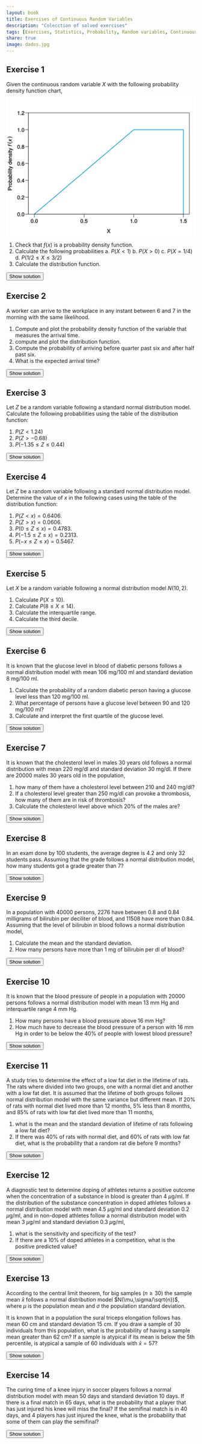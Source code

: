 ```yaml
---
layout: book
title: Exercises of Continuous Random Variables
description: "Colecction of solved exercises"
tags: [Exercises, Statistics, Probability, Random variables, Continuous random variables]
share: true
image: dados.jpg
---
```




## Exercise 1
Given the continuous random variable $X$ with the following probability density function chart,
<img src="img/vac-3-1.svg" title="plot of chunk vac-3" alt="plot of chunk vac-3" style="display: block; margin: auto;" />

1.  Check that $f(x)$ is a probability density function.
2.  Calculate the following probabilities
        a.  $P(X<1)$
        b.  $P(X>0)$
        c.  $P(X=1/4)$
        d.  $P(1/2\leq X\leq 3/2)$
3.  Calculate the distribution function.

<div><button class="solution">Show solution</button></div>
<div id="solution" style="display: none">
1. $P(X<1)=0.5$, $P(X>0)=1$, $P(X=1/4)=0$ and $P(1/2\leq X\leq 3/2)=0.875$. <br/>
2. $$
F(x)=
\begin{cases}
0 & \text{if $x<0$,} \\
x^2/2 & \text{if $0\leq x< 1$,} \\
x-5 & \text{if $1\leq x<1.5$,} \\
1 & \text{if $1.5\leq x$.}
\end{cases}
$$
</div>


## Exercise 2
A worker can arrive to the workplace in any instant between 6 and 7 in the morning with the same likelihood.

1.  Compute and plot the probability density function of the variable that measures the arrival time.
2.  compute and plot the distribution function.
3.  Compute the probability of arriving before quarter past six and after half past six.
4.  What is the expected arrival time?

<div><button class="solution">Show solution</button></div>
<div id="solution" style="display: none">
1. 
<img src="img/vac-6a-1.svg" title="plot of chunk vac-6a" alt="plot of chunk vac-6a" style="display: block; margin: auto;" />

2. 
<img src="img/vac-6b-1.svg" title="plot of chunk vac-6b" alt="plot of chunk vac-6b" style="display: block; margin: auto;" />

3. $P(X<6.25)=0.25$ and $P(X>6.5)=0.5$. <br/>
4. $\mu=6.5$.
</div>


## Exercise 3


Let $Z$ be a random variable following a standard normal distribution model. Calculate the following probabilities using the table of the distribution function:

1.  $P(Z<1.24)$
2.  $P(Z>-0.68)$
3.  $P(-1.35\leq Z\leq 0.44)$

<div><button class="solution">Show solution</button></div>
<div id="solution" style="display: none">
1.  $P(Z<1.24)=0.8925$. <br/>
2.  $P(Z>-0.68)=0.7517$. <br/>
3.  $P(-1.35\leq Z\leq 0.44)=0.5815$.
</div>


## Exercise 4


Let $Z$ be a random variable following a standard normal distribution model. Determine the value of $x$ in the following cases using the table of the distribution function:

1.  $P(Z<x)=0.6406$.
2.  $P(Z>x)=0.0606$.
3.  $P(0\leq Z\leq x)=0.4783$.
4.  $P(-1.5\leq Z\leq x)=0.2313$.
5.  $P(-x\leq Z\leq x)=0.5467$.

<div><button class="solution">Show solution</button></div>
<div id="solution" style="display: none">
1.  $x=0.3601$. <br/>
2.  $x=1.5498$. <br/>
3.  $x=2.0198$. <br/>
4.  $x=-0.5299$. <br/>
5.  $x=0.7499$.
</div>


## Exercise 5


Let $X$ be a random variable following a normal distribution model $N(10,2)$.

1.  Calculate $P(X\leq 10)$.
2.  Calculate $P(8\leq X\leq 14)$.
3.  Calculate the interquartile range.
4.  Calculate the third decile.

<div><button class="solution">Show solution</button></div>
<div id="solution" style="display: none">
1.  $P(X\leq 10)=0.5$. <br/>
2.  $P(8\leq X\leq 14)=0.8186$. <br/>
3.  $IQR=2.698$. <br/>
4.  $D_3=8.9512$. 
</div>


## Exercise 6


It is known that the glucose level in blood of diabetic persons follows a normal distribution model with mean 106 mg/100 ml and standard deviation 8 mg/100 ml.

1.  Calculate the probability of a random diabetic person having a glucose level less than 120 mg/100 ml.
2.  What percentage of persons have a glucose level between 90 and 120 mg/100 ml?
3.  Calculate and interpret the first quartile of the glucose level.

<div><button class="solution">Show solution</button></div>
<div id="solution" style="display: none">
1.  $P(X\leq 120)=0.9599$. <br/>
2.  $P(90\leq X\leq 120)=0.9372 \Rightarrow 93.72\%$. <br/>
3.  $Q_1=100.6041$ mg/100 ml. 
</div>


## Exercise 7

It is known that the cholesterol level in males 30 years old follows a normal distribution with mean 220 mg/dl and standard deviation 30 mg/dl. If there are 20000 males 30 years old in the population,

1.  how many of them have a cholesterol level between 210 and 240 mg/dl?
2.  If a cholesterol level greater than 250 mg/dl can provoke a thrombosis, how many of them are in risk of thrombosis?
3.  Calculate the cholesterol level above which 20% of the males are?

<div><button class="solution">Show solution</button></div>
<div id="solution" style="display: none">
1.  $P(210\leq X\leq 240)=0.3781 \Rightarrow 7561.3$ persons. <br/>
1.  $P(X> 250)=0.1587 \Rightarrow 3173.1$ persons. <br/>
3.  $P_{80}=245.2486$ mg/dl.
</div>


## Exercise 8


In an exam done by 100 students, the average degree is 4.2 and only 32 students pass. Assuming that the grade follows a normal distribution model, how many students got a grade greater than 7?

<div><button class="solution">Show solution</button></div>
<div id="solution" style="display: none">
$P(X>7)=0.0508 \Rightarrow 5.1$ students.
</div>


## Exercise 9

In a population with 40000 persons, 2276 have between 0.8 and 0.84 milligrams of bilirubin per deciliter of blood, and 11508 have more than 0.84. Assuming that the level of bilirubin in blood follows a normal distribution model,

1.  Calculate the mean and the standard deviation.
2.  How many persons have more than 1 mg of bilirubin per dl of blood?

<div><button class="solution">Show solution</button></div>
<div id="solution" style="display: none">
1. $\mu=0.7001$ mg/dl and $s=0.2497$ mg/dl. <br/>
2. $P(X>1)=0.1149 \Rightarrow 11.5$ persons.
</div>


## Exercise 10
It is known that the blood pressure of people in a population with 20000 persons follows a normal distribution model with mean 13 mm Hg and interquartile range 4 mm Hg.

1.  How many persons have a blood pressure above 16 mm Hg?
2.  How much have to decrease the blood pressure of a person with 16 mm Hg in order to be below the 40% of people with lowest blood pressure?

<div><button class="solution">Show solution</button></div>
<div id="solution" style="display: none">
1. $P(X>16)=0.1587 \Rightarrow 3174$ persons. <br/>
2. $D_4 = 12.25$ mm Hg, so, must decrease a least $3.75$ mm Hg.
</div> 


## Exercise 11


A study tries to determine the effect of a low fat diet in the lifetime of rats. The rats where divided into two groups, one with a normal diet and another with a low fat diet. It is assumed that the lifetime of both groups follows normal distribution model with the same variance but different mean. If 20% of rats with normal diet lived more than 12 months, 5% less than 8 months, and 85% of rats with low fat diet lived more than 11 months,

1.  what is the mean and the standard deviation of lifetime of rats following a low fat diet?
2.  If there was 40% of rats with normal diet, and 60% of rats with low fat diet, what is the probability that a random rat die before 9 months?

<div><button class="solution">Show solution</button></div>
<div id="solution" style="display: none">
1. $\mu_1=10.6461$ months and $s=1.6087$ months. <br/>
2. $P(X<9)=0.068$.
</div>


## Exercise 12


A diagnostic test to determine doping of athletes returns a positive outcome when the concentration of a substance in blood is greater than 4 $\mu$g/ml. If the distribution of the substance concentration in doped athletes follows a normal distribution model with mean 4.5 $\mu$g/ml and standard deviation 0.2 $\mu$g/ml, and in non-doped athletes follow a normal distribution model with mean 3 $\mu$g/ml and standard deviation 0.3 $\mu$g/ml,

1.  what is the sensitivity and specificity of the test?
2.  If there are a 10% of doped athletes in a competition, what is the positive predicted value?

<div><button class="solution">Show solution</button></div>
<div id="solution" style="display: none">
Naming $D$ to the event of being doped, $X$ to the concentration in doped athletes and $Y$ to the concentration in non-doped athletes, <br/>
1. Sensitivity $P(+\vert D) = P(X>4)=0.9938$ and specificity $P(-\vert \bar D)=P(Y<4)=0.9996$ <br/>
2. PPV $P(D\vert +) = 0.9961$.
</div>


## Exercise 13


According to the central limit theorem, for big samples ($n\geq 30$) the sample mean $\bar x$ follows a normal distribution model $N(\mu,\sigma/\sqrt{n})$, where $\mu$ is the population mean and $\sigma$ the population standard deviation.

It is known that in a population the sural triceps elongation follows has mean 60 cm and standard deviation 15 cm. If you draw a sample of 30 individuals from this population, what is the probability of having a sample mean greater than 62 cm? If a sample is atypical if its mean is below the 5th percentile, is atypical a sample of 60 individuals with $\bar x=57$?


<div><button class="solution">Show solution</button></div>
<div id="solution" style="display: none">
$P(\bar x>62) = 0.2326$. <br/>
$P_{5}=56.8148$, so, the sample is non-atypical. 
</div>


## Exercise 14


The curing time of a knee injury in soccer players follows a normal distribution model with mean 50 days and standard deviation 10 days. If there is a final match in 65 days, what is the probability that a player that has just injured his knee will miss the final? If the semifinal match is in 40 days, and 4 players has just injured the knee, what is the probability that some of them can play the semifinal?

<div><button class="solution">Show solution</button></div>
<div id="solution" style="display: none">
Naming $X$ to the curing time, $P(X>65)=0.0668$. <br/>
Naming $Y$ to the number of injured players that could play the semifinal, $P(Y\geq 1)=0.4989$. 
</div>




